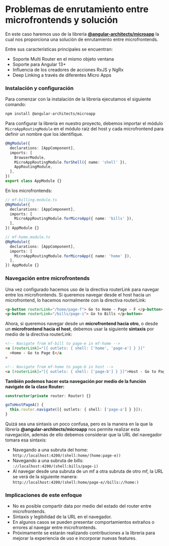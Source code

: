 # Problemas de enrutamiento entre microfrontends y solución

En este caso haremos uso de la librería [**@angular-architects/microapp**](https://www.npmjs.com/package/@angular-architects/microapp?activeTab=readme)
la cual nos proporciona una solución de enrutamiento entre microfrontends.

Entre sus características principales se encuentran:

- Soporte Multi Router en el mismo objeto ventana
- Soporte para Angular 13+
- Influencia de los creadores de acciones RxJS y NgRx
- Deep Linking a través de diferentes Micro Apps

### Instalación y configuración

Para comenzar con la instalación de la librería ejecutamos el siguiente comando:

```bash
npm install @angular-architects/microapp
```

Para configurar la librería en nuestro proyecto, debemos importar el módulo `MicroAppRoutingModule` en el módulo raíz del
host y cada microfrontend para definir un nombre que los identifique.

```typescript
@NgModule({
  declarations: [AppComponent],
  imports: [
    BrowserModule,
    MicroAppRoutingModule.forShell({ name: 'shell' }),
    AppRoutingModule,
  ],
})
export class AppModule {}
```

En los microfrontends:

```typescript
// mf-billing.module.ts
@NgModule({
  declarations: [AppComponent],
  imports: [
    MicroAppRoutingModule.forMicroApp({ name: 'bills' }),
  ],
}) AppModule {}

// mf-home.module.ts
@NgModule({
  declarations: [AppComponent],
  imports: [
    MicroAppRoutingModule.forMicroApp({ name: 'home' }),
  ],
}) AppModule {}
```

### Navegación entre microfrontends

Una vez configurado hacemos uso de la directiva routerLink para navegar entre los microfrontends. Si queremos navegar
desde el host hacia un microfrontend, lo hacemos normalmente con la directiva routerLink:

```html
<p-button routerLink="/home/page-f"> Go to Home - Page - F </p-button>
<p-button routerLink="/bills/page-i"> Go to Bills </p-button>
```

Ahora, si queremos navegar desde un **microfrontend hacia otro**, o desde un **microfrontend hacia el host**, debemos usar la
siguiente **sintaxis** por medio de la directiva routerLink:

```html
<!-- Navigate from mf-bill to page-e in mf-home -->
<a [routerLink]="[{ outlets: { shell: ['home', 'page-e'] } }]"
  >Home - Go to Page E</a
>

<!-- Navigate from mf-home to page-b in host -->
<a [routerLink]="[{ outlets: { shell: ['page-b'] } }]">Host - Go to Page B</a>
```

**También podemos hacer esta navegación por medio de la función navigate de la clase Router:**

```typescript
constructor(private router: Router) {}

goToHostPageA() {
  this.router.navigate([{ outlets: { shell: ['page-a'] } }]);
}
```

Quizá sea una sintaxis un poco confusa, pero es la manera en la que la librería **@angular-architects/microapp** nos
permite realizar esta navegación, además de ello debemos considerar que la URL del navegador tomara esa sintaxis:

- Navegando a una subruta del home: `http://localhost:4200/(shell:home/(home:page-e))`
- Navegando a una subruta de bills: `://localhost:4200/(shell:bills/page-i)`
- Al navegar desde una subruta de un mf a otra subruta de otro mf, la URL se verá de la siguiente manera:
  `http://localhost:4200/(shell:home/page-e//bills://home:)`

### Implicaciones de este enfoque

- No es posible compartir data por medio del estado del router entre microfrontends.
- Sintaxis y legibilidad de la URL en el navegador.
- En algunos casos se pueden presentar comportamientos extraños o errores al navegar entre microfrontends.
- Próximamente se estarán realizando contribuciones a la librería para mejorar la experiencia de uso e incorporar nuevas
  features.

```

```
